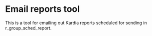 Email reports tool
==================

This is a tool for emailing out Kardia reports scheduled for sending in r_group_sched_report.